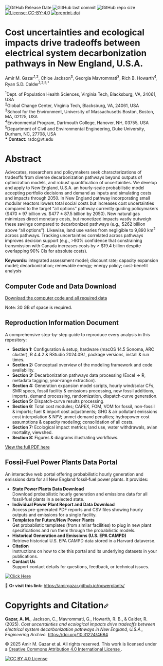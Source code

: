 <img alt="GitHub Release Date" src="https://img.shields.io/github/release-date/amirgazar/Decarbonization-Tradeoffs?color=black"> <img alt="GitHub last commit" src="https://img.shields.io/github/last-commit/amirgazar/Decarbonization-Tradeoffs?color=gold"> <img alt="GitHub repo size" src="https://img.shields.io/github/repo-size/amirgazar/Decarbonization-Tradeoffs?color=cyan"> [<img alt="License: CC-BY-4.0" src="https://img.shields.io/badge/license-CC--BY--4.0-lightgrey">](https://creativecommons.org/licenses/by/4.0/) [![preprint-doi](https://img.shields.io/badge/preprint_doi-10.31224/4684--4505/ad8fce-blue)](https://doi.org/10.31224/4684)

# Cost uncertainties and ecological impacts drive tradeoffs between electrical system decarbonization pathways in New England, U.S.A.

<p>
  Amir M. Gazar<sup>1,2</sup>, Chloe Jackson<sup>3</sup>, Georgia Mavrommati<sup>3</sup>, Rich B. Howarth<sup>4</sup>, Ryan S.D. Calder<sup>1,2,5,*</sup>
</p>
<p>
  <sup>1</sup>Dept. of Population Health Sciences, Virginia Tech, Blacksburg, VA, 24061, USA<br/>
  <sup>2</sup>Global Change Center, Virginia Tech, Blacksburg, VA, 24061, USA<br/>
  <sup>3</sup>School for the Environment, University of Massachusetts Boston, Boston, MA, 02125, USA<br/>
  <sup>4</sup>Environmental Program, Dartmouth College, Hanover, NH, 03755, USA<br/>
  <sup>5</sup>Department of Civil and Environmental Engineering, Duke University, Durham, NC, 27708, USA<br/>
  <strong>* Contact:</strong> rsdc@vt.edu
</p>

<h1 id="abstract" tabindex="-1">Abstract</h1>

Advocates, researchers and policymakers seek characterizations of tradeoffs from diverse decarbonization pathways beyond outputs of optimization models, and robust quantification of uncertainties. We develop and apply to New England, U.S.A. an hourly-scale probabilistic model accepting portfolio decisions and demand as inputs and simulating costs and impacts through 2050. In New England pathway incorporating small modular reactors lowers total social costs but increases cost uncertainties compared to the target “all options” pathway currently guiding policymakers ($470 ± 97 billion vs. $477 ± 87.5 billion by 2050). New natural gas minimizes direct monetary costs, but monetized impacts vastly outweigh these savings compared to decarbonized pathways (e.g., $262 billion above “all options”). Likewise, land use varies from negligible to 9,890 km<sup>2</sup> across pathways. Tracking uncertainties correlated across pathways improves decision support (e.g., >90% confidence that constraining transmission with Canada increases costs by ≥ $19.4 billion despite overlapping 90% CIs for absolute costs).


<p><strong>Keywords:</strong> integrated assessment model; discount rate; capacity expansion model; decarbonization; renewable energy; energy policy; cost-benefit analysis</p>

## Computer Code and Data Download
<a href="https://drive.google.com/file/d/1_4CJ6x3oWdZjMocYRkqfHUSGeeRW7L50/view?usp=sharing" target="_blank" rel="noopener noreferrer">
  Download the computer code and all required data
</a>
<p>Note: 30 GB of space is required.</p>

## Reproduction Information Document
A comprehensive step-by-step guide to reproduce every analysis in this repository:

- **Section 1:** Configuration & setup, hardware (macOS 14.5 Sonoma, ARC cluster), R 4.4.2 & RStudio 2024.09.1, package versions, install & run times.  
- **Section 2:** Conceptual overview of the modeling framework and code availability.  
- **Section 3:** Decarbonization pathways data processing (Excel → R, metadata tagging, year‐range extraction).  
- **Section 4:** Generation expansion model scripts, hourly wind/solar CFs, SMR specs, fossil facility & emissions processing, new fossil additions, imports, demand processing, randomization, dispatch‐curve generation.  
- **Section 5:** Dispatch‐curve results processing.  
- **Section 6:** Total cost modules; CAPEX, FOM, VOM for fossil, non-fossil & imports; fuel & import cost adjustments; GHG & air pollutant emissions cost interpolation & NPV; unmet demand penalties; hydropower cost assumptions & capacity modeling; consolidation of all costs.  
- **Section 7:** Ecological impact metrics; land use, water withdrawals, avian mortality, viewshed.  
- **Section 8:** Figures & diagrams illustrating workflows.

<a href="https://github.com/amirgazar/Decarbonization-Tradeoffs/blob/main/7%20Reproduction%20Information%20Document/Reproduction%20Information%20Document.pdf" target="_blank" rel="noopener noreferrer">
  View the full PDF here
</a>

## Fossil‐Fuel Power Plants Data Portal
An interactive web portal offering probabilistic hourly generation and emissions data for all New England fossil‐fuel power plants. It provides:
- **State Power Plants Data Download**  
  Download probabilistic hourly generation and emissions data for all fossil‐fuel plants in a selected state.
- **Individual Power Plant Report and Data Download**  
  Access pre-generated PDF reports and CSV files showing hourly outputs and emissions for a single facility.
- **Templates for Future/New Power Plants**  
  Get probablistic templates (from similar facilities) to plug in new plant specifications and run them through the probabilistic models.
- **Historical Generation and Emissions (U.S. EPA CAMPD)**  
  Retrieve historical U.S. EPA CAMPD data stored in a Harvard dataverse.
- **Citation**  
  Instructions on how to cite this portal and its underlying datasets in your publications.
- **Contact Us**  
  Support contact details for questions, feedback, or technical issues.

[![Click Here](https://img.shields.io/badge/Click%20here-Power%20Plants%20Portal-blue?style=for-the-badge)](https://amirgazar.github.io/powerplants/)

🔗 **Or visit this link:** https://amirgazar.github.io/powerplants/  

<h1 tabindex="-1" id="Copyrights and Citation" dir="auto">Copyrights and Citation<svg class="octicon octicon-link" viewBox="0 0 16 16" version="1.1" width="16" height="16" aria-hidden="true"><path d="m7.775 3.275 1.25-1.25a3.5 3.5 0 1 1 4.95 4.95l-2.5 2.5a3.5 3.5 0 0 1-4.95 0 .751.751 0 0 1 .018-1.042.751.751 0 0 1 1.042-.018 1.998 1.998 0 0 0 2.83 0l2.5-2.5a2.002 2.002 0 0 0-2.83-2.83l-1.25 1.25a.751.751 0 0 1-1.042-.018.751.751 0 0 1-.018-1.042Zm-4.69 9.64a1.998 1.998 0 0 0 2.83 0l1.25-1.25a.751.751 0 0 1 1.042.018.751.751 0 0 1 .018 1.042l-1.25 1.25a3.5 3.5 0 1 1-4.95-4.95l2.5-2.5a3.5 3.5 0 0 1 4.95 0 .751.751 0 0 1-.018 1.042.751.751 0 0 1-1.042.018 1.998 1.998 0 0 0-2.83 0l-2.5 2.5a1.998 1.998 0 0 0 0 2.83Z"></path></svg></a></h1>


</article>
</div>

<div class="citation">
  <p>
    <strong>Gazar, A. M.</strong>, Jackson, C., Mavrommati, G., Howarth, R. B., &amp; Calder, R. (2025). 
    <em>Cost uncertainties and ecological impacts drive tradeoffs between electrical system decarbonization pathways in New England, U.S.A., Engineering Archive. </em> 
    <a href="https://doi.org/10.31224/4684" target="_blank" rel="noopener">https://doi.org/10.31224/4684</a>
  </p>

  <p>
    © 2025 Amir M. Gazar et al. All rights reserved.  
    This work is licensed under a 
    <a href="https://creativecommons.org/licenses/by/4.0/" target="_blank" rel="license noopener">
      Creative Commons Attribution 4.0 International License
    </a>.
  </p>

  <p>
    <a href="https://creativecommons.org/licenses/by/4.0/" target="_blank" rel="license noopener">
      <img alt="CC BY 4.0 License" src="https://img.shields.io/badge/license-CC--BY--4.0-lightgrey">
    </a>
  </p>
</div>
